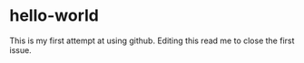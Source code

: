 # hello-world
This is my first attempt at using github. Editing this read me to close the first issue.
